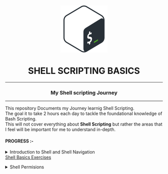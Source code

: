 <p align="center"><img src="./documentation/bash.png" alt="Bash logo" width="150px" /></p>
<h1 align="center" >SHELL SCRIPTING BASICS </h1> 
<hr style="bold">
<h3 align="center">My Shell scripting Journey</h3>
<hr />
<p>This repository Documents my Journey learnig Shell Scripting.<br/>
The goal it to take 2 hours each day to tackle the foundational knowledge of Bash Scripting.<br/>
This will not cover everything about <b>Shell Scripting</b> but rather the areas that I feel will be important for me to understand in-depth.<br>




<h4 align="left">PROGRESS :-</h4>
  <details><summary>Introduction to Shell and Shell Navigation</summary>
<a href="http://linuxcommand.org/lc3_lts0010.php"><p>What is the Shell?<p></a>
<a href="https://askubuntu.com/questions/506510/what-is-the-difference-between-terminal-console-shell-and-command-line"><p>Difference between Terminal and Shell</p></a>
<a href="https://tldp.org/LDP/Bash-Beginners-Guide/html/sect_01_01.html"><p>Common Shell Types</p></a>
<a href="http://linuxcommand.org/lc3_lts0020.php"><p>Basic Navigation in the Shell</p></a>
<a href="https://linuxhandbook.com/shebang/#:~:text=The%20shebang%20is%20the%20combination,script%20is%3A%20%23!%2Fbin%2Fbash"><p>What is Shebang and why is it important?</p></a>
<a href="https://opensource.com/article/18/6/history-command"><p>How to use the history command </p></a>
<a href="https://linuxhandbook.com/linux-directory-structure/"><p>The Linux Directory Structure</p></a>
</details>
<a href="./.exercises/shell-basics.md"<p>Shell Basics Exercises</p></a>

<details>
<summary>Shell Permisions </summary>
</details>

